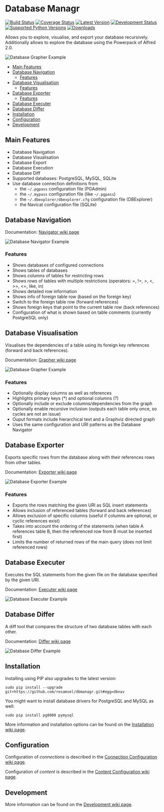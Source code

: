 # Database Managr

[![Build Status][shield-travis]][travis]
[![Coverage Status][shield-coveralls]][coveralls]
[![Latest Version][shield-version]][pypi]
[![Development Status][shield-status]][pypi]
[![Supported Python Versions][shield-pyversions]][pypi]
[![Downloads][shield-download]][pypi]

Allows you to explore, visualise, and export your database recursively. Additionally allows to explore the database using the Powerpack of Alfred 2.0.

![Database Grapher Example](resources/images/dbgraph-example.png "Database Grapher Example")

- [Main Features](#main-features)
- [Database Navigation](#database-navigation)
	- [Features](#features)
- [Database Visualisation](#database-visualisation)
	- [Features](#features-1)
- [Database Exporter](#database-exporter)
	- [Features](#features-2)
- [Database Executer](#database-executer)
- [Database Differ](#database-differ)
- [Installation](#installation)
- [Configuration](#configuration)
- [Development](#development)

## Main Features
* Database Navigation
* Database Visualisation
* Database Export
* Database Execution
* Database Diff
* Supported databases: PostgreSQL, MySQL, SQLite
* Use database connection definitions from
  * the `~/.pgpass` configuration file (PGAdmin)
  * the `~/.mypass` configuration file (like `~/.pgpass`)
  * the `~/.dbexplorer/dbexplorer.cfg` configuration file (DBExplorer)
  * the Navicat configuration file (SQLite)

## Database Navigation

Documentation: [Navigator wiki page](https://github.com/resamsel/dbmanagr/wiki/Navigator)

![Database Navigator Example](resources/images/dbnav-example.png "Database Navigator Example")

### Features

* Shows databases of configured connections
* Shows tables of databases
* Shows columns of tables for restricting rows
* Shows rows of tables with multiple restrictions (operators: =, !=, >, <, >=, <=, like, in)
* Shows detailed row information
* Shows info of foreign table row (based on the foreign key)
* Switch to the foreign table row (forward references)
* Shows foreign keys that point to the current table row (back references)
* Configuration of what is shown based on table comments (currently PostgreSQL only)

## Database Visualisation

Visualises the dependencies of a table using its foreign key references (forward and back references).

Documentation: [Grapher wiki page](https://github.com/resamsel/dbmanagr/wiki/Grapher)

![Database Grapher Example](resources/images/dbgraph-example.png "Database Grapher Example")

### Features
* Optionally display columns as well as references
* Highlights primary keys (*) and optional columns (?)
* Optionally include or exclude columns/dependencies from the graph
* Optionally enable recursive inclusion (outputs each table only once, so cycles are not an issue)
* Ouput formats include hierarchical text and a Graphviz directed graph
* Uses the same configuration and URI patterns as the Database Navigator

## Database Exporter

Exports specific rows from the database along with their references rows from other tables.

Documentation: [Exporter wiki page](https://github.com/resamsel/dbmanagr/wiki/Exporter)

![Database Exporter Example](resources/images/dbexport-example.png "Database Exporter Example")

### Features
* Exports the rows matching the given URI as SQL insert statements
* Allows inclusion of referenced tables (forward and back references)
* Allows exclusion of specific columns (useful if columns are optional, or cyclic references exist)
* Takes into account the ordering of the statements (when table A references table B, then the referenced row from B must be inserted first)
* Limits the number of returned rows of the main query (does not limit referenced rows)

## Database Executer

Executes the SQL statements from the given file on the database specified by the given URI.

Documentation: [Executer wiki page](https://github.com/resamsel/dbmanagr/wiki/Executer)

![Database Executer Example](resources/images/dbexec-example.png "Database Executer Example")

## Database Differ

A diff tool that compares the structure of two database tables with each other.

Documentation: [Differ wiki page](https://github.com/resamsel/dbmanagr/wiki/Differ)

![Database Differ Example](resources/images/dbdiff-example.png "Database Differ Example")

## Installation

Installing using PIP also upgrades to the latest version:

```
sudo pip install --upgrade git+https://github.com/resamsel/dbmanagr.git#egg=dbnav
```

You might want to install database drivers for PostgreSQL and MySQL as well:

```
sudo pip install pg8000 pymysql
```

More information and installation options can be found on the [Installation wiki page](https://github.com/resamsel/dbmanagr/wiki/Installation).

## Configuration

Configuration of *connections* is described in the [Connection Configuration wiki page](https://github.com/resamsel/dbmanagr/wiki/Connection-Configuration).

Configuration of *content* is described in the [Content Configuration wiki page](https://github.com/resamsel/dbmanagr/wiki/Content-Configuration).

## Development

More information can be found on the [Development wiki page](https://github.com/resamsel/dbmanagr/wiki/Development).

[coveralls]: https://coveralls.io/github/resamsel/dbmanagr?branch=master
[pypi]: https://pypi.python.org/pypi/dbmanagr
[shield-coveralls]: https://coveralls.io/repos/resamsel/dbmanagr/badge.svg?branch=master&service=github
[shield-download]: https://img.shields.io/pypi/dm/dbmanagr.svg?style=flat
[shield-status]: https://img.shields.io/pypi/status/dbmanagr.svg?style=flat
[shield-travis]: https://api.travis-ci.org/resamsel/dbmanagr.svg?branch=master
[shield-version]: https://img.shields.io/pypi/v/dbmanagr.svg?style=flat
[shield-pyversions]: https://img.shields.io/pypi/pyversions/dbmanagr.svg?style=flat
[travis]: https://travis-ci.org/resamsel/dbmanagr

